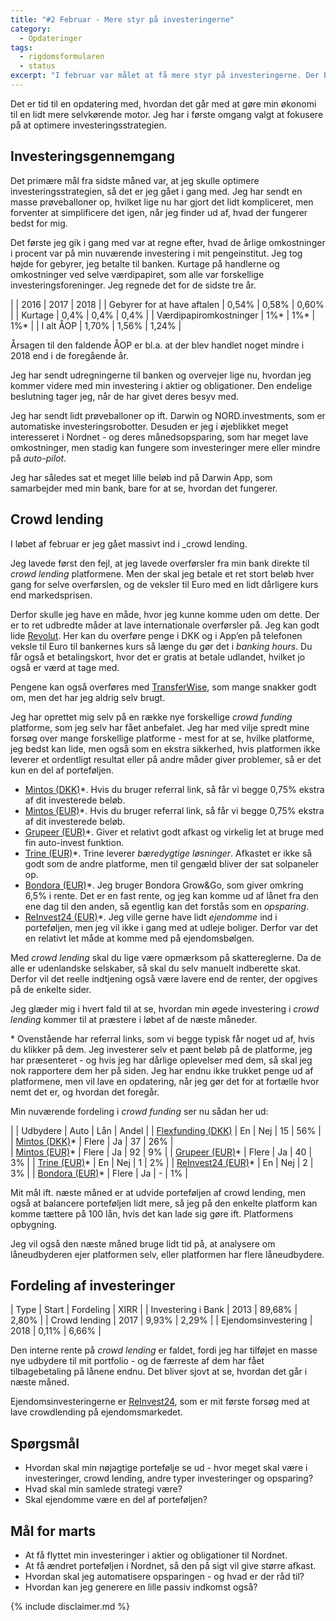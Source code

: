 ```yaml
---
title: "#2 Februar - Mere styr på investeringerne"
category:
  - Opdateringer
tags:
  - rigdomsformularen
  - status
excerpt: "I februar var målet at få mere styr på investeringerne. Der blev tilføjet en del mere crowdlending til min portefølje, fordi det ser spændende ud ift. afkastet."
---
```


Det er tid til en opdatering med, hvordan det går med at gøre min økonomi til en lidt mere selvkørende motor. Jeg har i første omgang valgt at fokusere på at optimere investeringsstrategien.

## Investeringsgennemgang

Det primære mål fra sidste måned var, at jeg skulle optimere investeringsstrategien, så det er jeg gået i gang med. Jeg har sendt en masse prøveballoner op, hvilket lige nu har gjort det lidt kompliceret, men forventer at simplificere det igen, når jeg finder ud af, hvad der fungerer bedst for mig.

Det første jeg gik i gang med var at regne efter, hvad de årlige omkostninger i procent var på min nuværende investering i mit pengeinstitut. Jeg tog højde for gebyrer, jeg betalte til banken. Kurtage på handlerne og omkostninger ved selve værdipapiret, som alle var forskellige investeringsforeninger. Jeg regnede det for de sidste tre år.

|                             | 2016  | 2017  | 2018  |
| Gebyrer for at have aftalen | 0,54% | 0,58% | 0,60% |
| Kurtage                     | 0,4%  | 0,4%  | 0,4%  |
| Værdipapiromkostninger      | 1%*   | 1%*   | 1%*   |
| I alt ÅOP                   | 1,70% | 1,56% | 1,24% |

Årsagen til den faldende ÅOP er bl.a. at der blev handlet noget mindre i 2018 end i de foregående år.

Jeg har sendt udregningerne til banken og overvejer lige nu, hvordan jeg kommer videre med min investering i aktier og obligationer. Den endelige beslutning tager jeg, når de har givet deres besyv med.

Jeg har sendt lidt prøveballoner op ift. Darwin og NORD.investments, som er automatiske investeringsrobotter. Desuden er jeg i øjeblikket meget interesseret i Nordnet - og deres månedsopsparing, som har meget lave omkostninger, men stadig kan fungere som investeringer mere eller mindre på _auto-pilot_.

Jeg har således sat et meget lille beløb ind på Darwin App, som samarbejder med min bank, bare for at se, hvordan det fungerer.

## Crowd lending

I løbet af februar er jeg gået massivt ind i _crowd lending.

Jeg lavede først den fejl, at jeg lavede overførsler fra min bank direkte til _crowd lending_ platformene. Men der skal jeg betale et ret stort beløb hver gang for selve overførslen, og de veksler til Euro med en lidt dårligere kurs end markedsprisen.

Derfor skulle jeg have en måde, hvor jeg kunne komme uden om dette. Der er to ret udbredte måder at lave internationale overførsler på. Jeg kan godt lide [Revolut](/go/revolut/). Her kan du overføre penge i DKK og i App’en på telefonen veksle til Euro til bankernes kurs så længe du gør det i _banking hours_. Du får også et betalingskort, hvor det er gratis at betale udlandet, hvilket jo også er værd at tage med.

Pengene kan også overføres med [TransferWise](/go/transferwise/), som mange snakker godt om, men det har jeg aldrig selv brugt.

Jeg har oprettet mig selv på en række nye forskellige _crowd funding_ platforme, som jeg selv har fået anbefalet. Jeg har med vilje spredt mine forsøg over mange forskellige platforme - mest for at se, hvilke platforme, jeg bedst kan lide, men også som en ekstra sikkerhed, hvis platformen ikke leverer et ordentligt resultat eller på andre måder giver problemer, så er det kun en del af porteføljen.

- [Mintos (DKK)](/go/mintos/)*. Hvis du bruger referral link, så får vi begge 0,75% ekstra af dit investerede beløb. 
- [Mintos (EUR)](/go/mintos/)*. Hvis du bruger referral link, så får vi begge 0,75% ekstra af dit investerede beløb. 
- [Grupeer (EUR)](/go/grupeer/)*. Giver et relativt godt afkast og virkelig let at bruge med fin auto-invest funktion.
- [Trine (EUR)](/go/trine/)*. Trine leverer _bæredygtige løsninger_. Afkastet er ikke så godt som de andre platforme, men til gengæld bliver der sat solpaneler op.
- [Bondora (EUR)](/go/bondora/)*. Jeg bruger Bondora Grow&Go, som giver omkring 6,5% i rente. Det er en fast rente, og jeg kan komme ud af lånet fra den ene dag til den anden, så egentlig kan det forstås som en _opsparing_.
- [ReInvest24 (EUR)](/go/reinvest24/)*. Jeg ville gerne have lidt _ejendomme_ ind i porteføljen, men jeg vil ikke i gang med at udleje boliger. Derfor var det en relativt let måde at komme med på ejendomsbølgen.

Med _crowd lending_ skal du lige være opmærksom på skattereglerne. Da de alle er udenlandske selskaber, så skal du selv manuelt indberette skat. Derfor vil det reelle indtjening også være lavere end de renter, der opgives på de enkelte sider.

Jeg glæder mig i hvert fald til at se, hvordan min øgede investering i _crowd lending_ kommer til at præstere i løbet af de næste måneder.

\* Ovenstående har referral links, som vi begge typisk får noget ud af, hvis du klikker på dem. Jeg investerer selv et pænt beløb på de platforme, jeg har præsenteret - og hvis jeg har dårlige oplevelser med dem, så skal jeg nok rapportere dem her på siden. Jeg har endnu ikke trukket penge ud af platformene, men vil lave en opdatering, når jeg gør det for at fortælle hvor nemt det er, og hvordan det foregår.

Min nuværende fordeling i _crowd funding_ ser nu sådan her ud:

|                                        | Udbydere | Auto | Lån | Andel |
| [Flexfunding (DKK)](/go/flexfunding/)  | En       | Nej  | 15  | 56%   |    
| [Mintos (DKK)](/go/mintos/)*           | Flere    | Ja   | 37  | 26%   |    
| [Mintos (EUR)](/go/mintos/)*           | Flere    | Ja   | 92  | 9%    |
| [Grupeer (EUR)](/go/grupeer/)*         | Flere    | Ja   | 40  | 3%    |
| [Trine (EUR)](/go/trine/)*             | En       | Nej  | 1   | 2%    |
| [ReInvest24 (EUR)](/go/reinvest24/)*   | En       | Nej  | 2   | 3%    |
| [Bondora (EUR)](/go/bondora/)*         | Flere    | Ja   | -   | 1%    |

Mit mål ift. næste måned er at udvide porteføljen af crowd lending, men også at balancere porteføljen lidt mere, så jeg på den enkelte platform kan komme tættere på 100 lån, hvis det kan lade sig gøre ift. Platformens opbygning.

Jeg vil også den næste måned bruge lidt tid på, at analysere om låneudbyderen ejer platformen selv, eller platformen har flere låneudbydere. 

## Fordeling af investeringer

| Type                | Start | Fordeling | XIRR  |
| Investering i Bank  | 2013  | 89,68%    | 2,80% |
| Crowd lending       | 2017  | 9,93%     | 2,29% |
| Ejendomsinvestering | 2018  | 0,11%     | 6,66% |

Den interne rente på _crowd lending_ er faldet, fordi jeg har tilføjet en masse nye udbydere til mit portfolio - og de færreste af dem har fået tilbagebetaling på lånene endnu. Det bliver sjovt at se, hvordan det går i næste måned.

Ejendomsinvesteringerne er [ReInvest24](/go/reinvest24/), som er mit første forsøg med at lave crowdlending på ejendomsmarkedet.

## Spørgsmål

- Hvordan skal min nøjagtige portefølje se ud - hvor meget skal være i investeringer, crowd lending, andre typer investeringer og opsparing?
- Hvad skal min samlede strategi være?
- Skal ejendomme være en del af porteføljen?

## Mål for marts

- At få flyttet min investeringer i aktier og obligationer til Nordnet.
- At få ændret porteføljen i Nordnet, så den på sigt vil give større afkast.
- Hvordan skal jeg automatisere opsparingen - og hvad er der råd til?
- Hvordan kan jeg generere en lille passiv indkomst også?

{% include disclaimer.md %}
